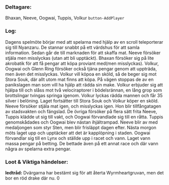 ### Deltagare:
Bhaxan, Neeve, Oogwai, Tuppis, Volkur
`button-AddPlayer`

### Log:
Dagens spelmöte börjar med att spelarna med hjälp av en scroll teleporterar sig till Nyanzaru. De stannar snabbt på ett värdshus för att samla information. Sedan går de till marknaden för att skaffa mat. Neeve försöker stjäla men misslyckas (utan att bli upptäckt). Bhaxan försöker sig på lite akrobatik för att få pengar att köpa proviant med(men misslyckas). Volkur, Oogwai och Glenn Ring försöker också tjäna pengar genom att uppträda, men även det misslyckas.
Volkur vill köpoa en sköld, så de beger sig mot Stora Souk, där allt utom mat finns att köpa. På vägen stoppas de av en panikslagen man som vill ha hjälp att rädda sin make. Volkur erbjuder sig att hjälpa till och slåss mot två velociraptorer i bödelsrännan, en lång grop som brottslingar tvingas springa igenom. Volkur lyckas rädda mannen och får 35 silver i belöning. Laget fortsätter till Stora Souk och Volkur köper en sköld. Neeve försöker stjäla mat igen, och misslyckas igen. Hon blir tillfångatagen av stadsvakten och fängslad.
De övriga försöker på flera sätt frita Neeve, Tuppis klädde ut sig till vakt, och Oogwai förvandlade sig till en råtta. Tuppis genomskådades och Oogwai blev nästan ihjältrampad.
Neeve blir av med medaljongen som styr Sten, men blir frisläppt dagen efter.
Nästa morgon möts laget upp och upptäcker att det är kapplöpning i staden. Oogwai förvandlar sig till en Lynx och ställde upp i racet och vann. Laget vann massa pengar på betting. De bettade även på ett annat race och där vann några av spelarna extra pengar.

### Loot & Viktiga händelser:
**ledtråd:** Dvärgarna har bestämt sig för att återta Wyrmheartgruvan, men det bor en röd drake där nu.
0